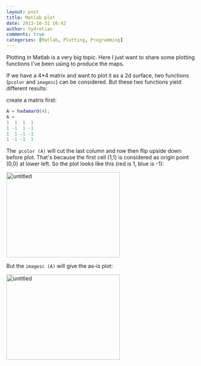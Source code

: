 ```yaml
---
layout: post
title: Matlab plot
date: 2013-10-31 16:42
author: hydrotian
comments: true
categories: [Matlab, Plotting, Programming]
---
```

Plotting in Matlab is a very big topic. Here I just want to share some plotting functions I've been using to produce the maps.

If we have a 4*4 matrix and want to plot it as a 2d surface, two functions (`pcolor` and `imagesc`) can be considered. But these two functions yield different results:

create a matrix first:

```matlab
A = hadamard(4);
A = 
1  1  1  1
1 -1  1 -1
1  1 -1 -1
1 -1 -1  1
```
The` pcolor (A)` will cut the last column and row then flip upside down before plot. That's because the first cell (1,1) is considered as origin point (0,0) at lower left. So the plot looks like this (red is 1, blue is -1):

<a href="http://tianzhounote.files.wordpress.com/2013/10/untitled.png"><img class="alignnone size-medium wp-image-756" alt="untitled" src="http://tianzhounote.files.wordpress.com/2013/10/untitled.png?w=300" width="300" height="225" /></a>

But the `imagesc (A)` will give the as-is plot:

<a href="http://tianzhounote.files.wordpress.com/2013/10/untitled1.png"><img class="alignnone size-medium wp-image-757" alt="untitled" src="http://tianzhounote.files.wordpress.com/2013/10/untitled1.png?w=300" width="300" height="225" /></a>
